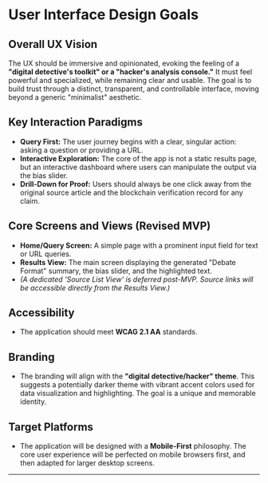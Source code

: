 # User Interface Design Goals

## Overall UX Vision
The UX should be immersive and opinionated, evoking the feeling of a **"digital detective's toolkit" or a "hacker's analysis console."** It must feel powerful and specialized, while remaining clear and usable. The goal is to build trust through a distinct, transparent, and controllable interface, moving beyond a generic "minimalist" aesthetic.

## Key Interaction Paradigms
*   **Query First:** The user journey begins with a clear, singular action: asking a question or providing a URL.
*   **Interactive Exploration:** The core of the app is not a static results page, but an interactive dashboard where users can manipulate the output via the bias slider.
*   **Drill-Down for Proof:** Users should always be one click away from the original source article and the blockchain verification record for any claim.

## Core Screens and Views (Revised MVP)
*   **Home/Query Screen:** A simple page with a prominent input field for text or URL queries.
*   **Results View:** The main screen displaying the generated "Debate Format" summary, the bias slider, and the highlighted text.
*   *(A dedicated 'Source List View' is deferred post-MVP. Source links will be accessible directly from the Results View.)*

## Accessibility
*   The application should meet **WCAG 2.1 AA** standards.

## Branding
*   The branding will align with the **"digital detective/hacker" theme**. This suggests a potentially darker theme with vibrant accent colors used for data visualization and highlighting. The goal is a unique and memorable identity.

## Target Platforms
*   The application will be designed with a **Mobile-First** philosophy. The core user experience will be perfected on mobile browsers first, and then adapted for larger desktop screens.

---
